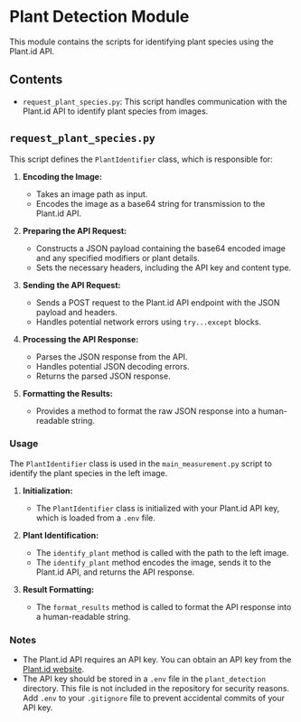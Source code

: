 # Plant Detection Module

This module contains the scripts for identifying plant species using the Plant.id API.

## Contents

*   `request_plant_species.py`: This script handles communication with the Plant.id API to identify plant species from images.

## `request_plant_species.py`

This script defines the `PlantIdentifier` class, which is responsible for:

1.  **Encoding the Image:**
    *   Takes an image path as input.
    *   Encodes the image as a base64 string for transmission to the Plant.id API.

2.  **Preparing the API Request:**
    *   Constructs a JSON payload containing the base64 encoded image and any specified modifiers or plant details.
    *   Sets the necessary headers, including the API key and content type.

3.  **Sending the API Request:**
    *   Sends a POST request to the Plant.id API endpoint with the JSON payload and headers.
    *   Handles potential network errors using `try...except` blocks.

4.  **Processing the API Response:**
    *   Parses the JSON response from the API.
    *   Handles potential JSON decoding errors.
    *   Returns the parsed JSON response.

5.  **Formatting the Results:**
    *   Provides a method to format the raw JSON response into a human-readable string.

### Usage

The `PlantIdentifier` class is used in the `main_measurement.py` script to identify the plant species in the left image.

1.  **Initialization:**
    *   The `PlantIdentifier` class is initialized with your Plant.id API key, which is loaded from a `.env` file.

2.  **Plant Identification:**
    *   The `identify_plant` method is called with the path to the left image.
    *   The `identify_plant` method encodes the image, sends it to the Plant.id API, and returns the API response.

3.  **Result Formatting:**
    *   The `format_results` method is called to format the API response into a human-readable string.

### Notes

*   The Plant.id API requires an API key. You can obtain an API key from the [Plant.id website](https://plant.id/).
*   The API key should be stored in a `.env` file in the `plant_detection` directory. This file is not included in the repository for security reasons. Add `.env` to your `.gitignore` file to prevent accidental commits of your API key.